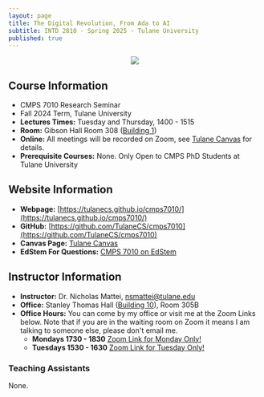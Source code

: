 ```yaml
---
layout: page
title: The Digital Revolution, From Ada to AI
subtitle: INTD 2810 - Spring 2025 - Tulane University
published: true
---
```

<p style="text-align:center;"><img src="{{ 'img/cover.png' | relative_url }}" /></p>

## Course Information
* CMPS 7010 Research Seminar
* Fall 2024 Term, Tulane University
* **Lectures Times:** Tuesday and Thursday, 1400 - 1515
* **Room:** Gibson Hall Room 308 ([Building 1](https://admission.tulane.edu/map))
* **Online:** All meetings will be recorded on Zoom, see [Tulane Canvas](https://tulane.instructure.com/) for details.
* **Prerequisite Courses:** None. Only Open to CMPS PhD Students at Tulane University

## Website Information
* **Webpage:** [https://tulanecs.github.io/cmps7010/](https://tulanecs.github.io/cmps7010/)
* **GitHub:** [https://github.com/TulaneCS/cmps7010](https://github.com/TulaneCS/cmps7010)
* **Canvas Page:** [Tulane Canvas](https://tulane.instructure.com/)
* **EdStem For Questions:** [CMPS 7010 on EdStem](https://edstem.org/us/courses/62194/discussion/)

## Instructor Information
* **Instructor:** Dr. Nicholas Mattei, <nsmattei@tulane.edu>
* **Office:** Stanley Thomas Hall ([Building 10](https://admission.tulane.edu/map)), Room 305B 
* **Office Hours:** You can come by my office or visit me at the Zoom Links below. Note that if you are in the waiting room on Zoom it means I am talking to someone else, please don't email me.
  * **Mondays 1730 - 1830** [Zoom Link for Monday Only!](https://tulane.zoom.us/j/91431647656)
  * **Tuesdays 1530 - 1630** [Zoom Link for Tuesday Only!](https://tulane.zoom.us/j/92164499494)

### Teaching Assistants

None.


